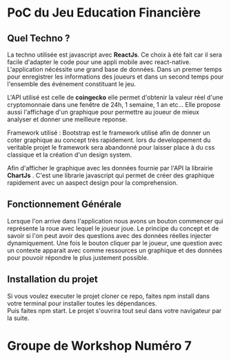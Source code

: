 # PoC du Jeu Education Financière

## Quel Techno ? 

La techno utilisée est javascript avec __ReactJs__. Ce choix à été fait car il sera facile d'adapter le code pour une appli mobile avec react-native.
L'application nécéssite une grand base de données. Dans un premer temps pour enregistrer les informations des joueurs et dans un second temps pour l'ensemble des événement constituant le jeu.

L'API utilisé est celle de __coingecko__ elle permet d'obtenir la valeur réel d'une cryptomonnaie dans une fenêtre de 24h, 1 semaine, 1 an etc...
Elle propose aussi l'affichage d'un graphique pour permettre au joueur de mieux analyser et donner une meilleure reponse.  

Framework utilisé : Bootstrap est le framework utilisé afin de donner un coter graphique au concept très rapidement. lors du developpement du veritable projet le framework sera abandonné pour laisser place à du css classique et la création d'un design system.

Afin d'afficher le graphique avec les données fournie par l'API la librairie __ChartJs__ . C'est une librarie javascript qui permet de créer des graphique rapidement avec un aaspect design pour la comprehension.

## Fonctionnement Générale 

Lorsque l'on arrive dans l'application nous avons un bouton commencer qui représente la roue avec lequel le joueur joue. Le principe du concept et de savoir si l'on peut avoir des questions avec des données réelles injecter dynamiquement. Une fois le bouton cliquer par le joueur, une question avec un contexte apparait avec comme ressources un graphique et des données pour pouvoir répondre le plus justement possible. 


## Installation du projet

Si vous voulez executer le projet cloner ce repo, faites npm install dans votre terminal pour installer toutes les dépendances.  
Puis faites npm start. Le projet s'ouvrira tout seul dans votre navigateur par la suite.


# Groupe de Workshop Numéro 7 







